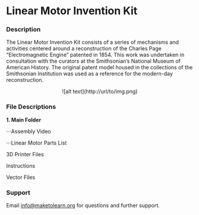 # Linear Motor Invention Kit

### Description

The Linear Motor Invention Kit consists of a series of mechanisms and activities centered around a reconstruction of the Charles Page “Electromagnetic Engine” patented in 1854. This work was undertaken in consultation with the curators at the Smithsonian’s National Museum of American History. The original patent model housed in the collections of the Smithsonian Institution was used as a reference for the modern-day reconstruction. 

<center>![alt text](http://url/to/img.png)</center>

### File Descriptions

**1. Main Folder**

⋅⋅⋅Assembly Video

⋅⋅⋅Linear Motor Parts List

3D Printer Files

Instructions

Vector Files

### Support

Email [info@maketolearn.org](mailto:info@maketolearn.org) for questions and further support.